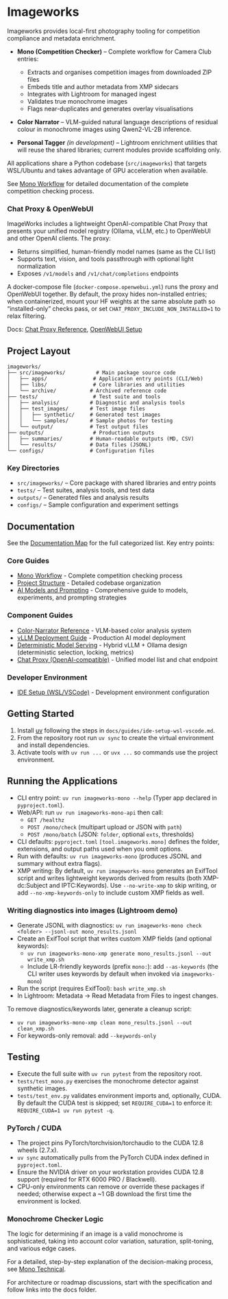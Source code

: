 # Imageworks

Imageworks provides local-first photography tooling for competition compliance and metadata enrichment.

- **Mono (Competition Checker)** – Complete workflow for Camera Club entries:
  - Extracts and organises competition images from downloaded ZIP files
  - Embeds title and author metadata from XMP sidecars
  - Integrates with Lightroom for managed ingest
  - Validates true monochrome images
  - Flags near-duplicates and generates overlay visualisations

- **Color Narrator** – VLM-guided natural language descriptions of residual colour in monochrome images using Qwen2-VL-2B inference.

- **Personal Tagger** *(in development)* – Lightroom enrichment utilities that will reuse the shared libraries; current modules provide scaffolding only.

All applications share a Python codebase (`src/imageworks`) that targets WSL/Ubuntu and takes advantage of GPU acceleration when available.

See [Mono Workflow](docs/domains/mono/mono-workflow.md) for detailed documentation of the complete competition checking process.

### Chat Proxy & OpenWebUI
ImageWorks includes a lightweight OpenAI-compatible Chat Proxy that presents your unified model registry (Ollama, vLLM, etc.) to OpenWebUI and other OpenAI clients. The proxy:
- Returns simplified, human-friendly model names (same as the CLI list)
- Supports text, vision, and tools passthrough with optional light normalization
- Exposes `/v1/models` and `/v1/chat/completions` endpoints

A docker-compose file (`docker-compose.openwebui.yml`) runs the proxy and OpenWebUI together. By default, the proxy hides non-installed entries; when containerized, mount your HF weights at the same absolute path so “installed-only” checks pass, or set `CHAT_PROXY_INCLUDE_NON_INSTALLED=1` to relax filtering.

Docs: [Chat Proxy Reference](docs/reference/chat-proxy.md), [OpenWebUI Setup](docs/runbooks/openwebui-setup.md)

## Project Layout

```
imageworks/
├── src/imageworks/          # Main package source code
│   ├── apps/               # Application entry points (CLI/Web)
│   ├── libs/               # Core libraries and utilities
│   └── archive/           # Archived reference code
├── tests/                  # Test suite and tools
│   ├── analysis/          # Diagnostic and analysis tools
│   ├── test_images/       # Test image files
│   │   ├── synthetic/     # Generated test images
│   │   └── samples/       # Sample photos for testing
│   └── output/            # Test output files
├── outputs/                # Production outputs
│   ├── summaries/         # Human-readable outputs (MD, CSV)
│   └── results/           # Data files (JSONL)
└── configs/               # Configuration files
```

### Key Directories

- `src/imageworks/` – Core package with shared libraries and entry points
- `tests/` – Test suites, analysis tools, and test data
- `outputs/` – Generated files and analysis results
- `configs/` – Sample configuration and experiment settings

## Documentation

See the [Documentation Map](docs/index.md) for the full categorized list. Key entry points:

### Core Guides
- [Mono Workflow](docs/domains/mono/mono-workflow.md) - Complete competition checking process
- [Project Structure](docs/architecture/project-structure.md) - Detailed codebase organization
- [AI Models and Prompting](docs/guides/ai-models-and-prompting.md) - Comprehensive guide to models, experiments, and prompting strategies

### Component Guides
- [Color-Narrator Reference](docs/domains/color-narrator/reference.md) - VLM-based color analysis system
- [vLLM Deployment Guide](docs/runbooks/vllm-deployment-guide.md) - Production AI model deployment
- [Deterministic Model Serving](docs/architecture/deterministic-model-serving.md) - Hybrid vLLM + Ollama design (deterministic selection, locking, metrics)
 - [Chat Proxy (OpenAI-compatible)](docs/reference/chat-proxy.md) - Unified model list and chat endpoint

### Developer Environment
- [IDE Setup (WSL/VSCode)](docs/guides/ide-setup-wsl-vscode.md) - Development environment configuration

## Getting Started
1. Install [uv](https://docs.astral.sh/uv/) following the steps in `docs/guides/ide-setup-wsl-vscode.md`.
2. From the repository root run `uv sync` to create the virtual environment and install dependencies.
3. Activate tools with `uv run ...` or `uvx ...` so commands use the project environment.

## Running the Applications
- CLI entry point: `uv run imageworks-mono --help` (Typer app declared in `pyproject.toml`).
- Web/API: run `uv run imageworks-mono-api` then call:
  - `GET /healthz`
  - `POST /mono/check` (multipart upload or JSON with `path`)
  - `POST /mono/batch` (JSON: `folder`, optional `exts`, thresholds)
- CLI defaults: `pyproject.toml` `[tool.imageworks.mono]` defines the folder, extensions, and output paths used when you omit options.
- Run with defaults: `uv run imageworks-mono` (produces JSONL and summary without extra flags).
- XMP writing: By default, `uv run imageworks-mono` generates an ExifTool script and writes lightweight keywords derived from results (both XMP-dc:Subject and IPTC:Keywords). Use `--no-write-xmp` to skip writing, or add `--no-xmp-keywords-only` to include custom XMP fields as well.

### Writing diagnostics into images (Lightroom demo)
- Generate JSONL with diagnostics: `uv run imageworks-mono check <folder> --jsonl-out mono_results.jsonl`
- Create an ExifTool script that writes custom XMP fields (and optional keywords):
  - `uv run imageworks-mono-xmp generate mono_results.jsonl --out write_xmp.sh`
  - Include LR-friendly keywords (prefix `mono:`): add `--as-keywords` (the CLI writer uses keywords by default when invoked via `imageworks-mono`)
- Run the script (requires ExifTool): `bash write_xmp.sh`
- In Lightroom: Metadata → Read Metadata from Files to ingest changes.

To remove diagnostics/keywords later, generate a cleanup script:
- `uv run imageworks-mono-xmp clean mono_results.jsonl --out clean_xmp.sh`
- For keywords-only removal: add `--keywords-only`

## Testing
- Execute the full suite with `uv run pytest` from the repository root.
- `tests/test_mono.py` exercises the monochrome detector against synthetic images.
- `tests/test_env.py` validates environment imports and, optionally, CUDA. By default the CUDA test is skipped; set `REQUIRE_CUDA=1` to enforce it: `REQUIRE_CUDA=1 uv run pytest -q`.

### PyTorch / CUDA
- The project pins PyTorch/torchvision/torchaudio to the CUDA 12.8 wheels (2.7.x).
- `uv sync` automatically pulls from the PyTorch CUDA index defined in `pyproject.toml`.
- Ensure the NVIDIA driver on your workstation provides CUDA 12.8 support (required for RTX 6000 PRO / Blackwell).
- CPU-only environments can remove or override these packages if needed; otherwise expect a ~1 GB download the first time the environment is locked.

### Monochrome Checker Logic

The logic for determining if an image is a valid monochrome is sophisticated, taking into account color variation, saturation, split-toning, and various edge cases.

For a detailed, step-by-step explanation of the decision-making process, see [Mono Technical](docs/domains/mono/mono-technical.md).

For architecture or roadmap discussions, start with the specification and follow links into the docs folder.
